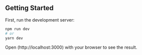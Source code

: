 ## Getting Started

First, run the development server:

```bash
npm run dev
# or
yarn dev
```

Open (http://localhost:3000) with your browser to see the result.
